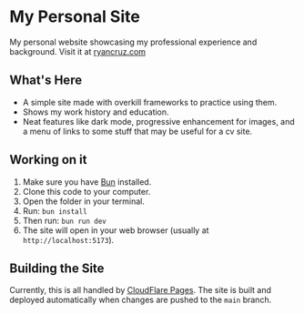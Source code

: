 # My Personal Site

My personal website showcasing my professional experience and background. Visit it at [ryancruz.com](https://ryancruz.com/)

## What's Here

- A simple site made with overkill frameworks to practice using them.
- Shows my work history and education.
- Neat features like dark mode, progressive enhancement for images, and a menu of links to some stuff that may be useful for a cv site.

## Working on it

1. Make sure you have [Bun](https://bun.sh/) installed.
2. Clone this code to your computer.
3. Open the folder in your terminal.
4. Run: `bun install`
5. Then run: `bun run dev`
6. The site will open in your web browser (usually at `http://localhost:5173`).

## Building the Site

Currently, this is all handled by [CloudFlare Pages](https://dash.cloudflare.com/). The site is built and deployed automatically when changes are pushed to the `main` branch.

